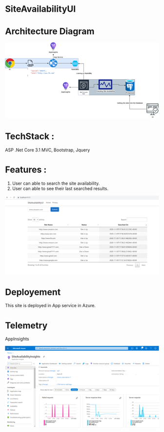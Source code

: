# SiteAvailabilityUI

# Architecture Diagram

![Optional Text](Images/siteAvailabilityArch.png)

# TechStack : 
ASP .Net Core 3.1 MVC,
Bootstrap,
Jquery

# Features : 

1. User can able to search the site availability.
2. User can able to see their last searched results.

![Optional Text](Images/UI.png)


# Deployement
This site is deployed in App service in Azure.

# Telemetry

AppInsights

![Optional Text](Images/SiteAvailablityTelemetry.png)
